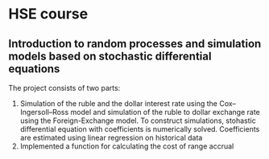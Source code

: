 # HSE course
## Introduction to random processes and simulation models based on stochastic differential equations
The project consists of two parts:
1. Simulation of the ruble and the dollar interest rate using the Cox–Ingersoll–Ross model and simulation of the ruble to dollar exchange rate using the Foreign-Exchange model. To construct simulations, stohastic differential equation with coefficients is numerically solved. Coefficients are estimated using linear regression on historical data
2. Implemented a function for calculating the cost of range accrual
